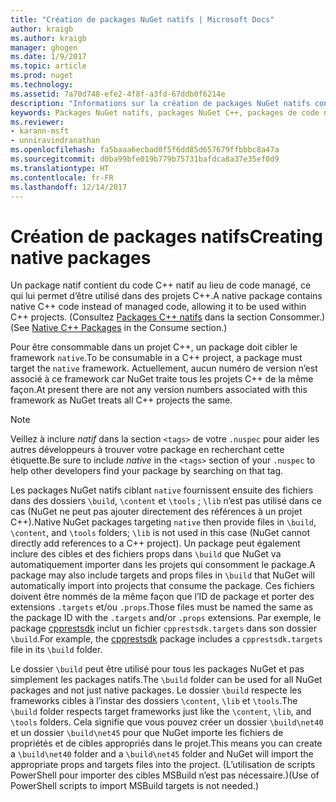 ```yaml
---
title: "Création de packages NuGet natifs | Microsoft Docs"
author: kraigb
ms.author: kraigb
manager: ghogen
ms.date: 1/9/2017
ms.topic: article
ms.prod: nuget
ms.technology: 
ms.assetid: 7a70d748-efe2-4f8f-a3fd-67ddb0f6214e
description: "Informations sur la création de packages NuGet natifs contenant du code C++ au lieu de code managé, à utiliser dans des projets C++."
keywords: Packages NuGet natifs, packages NuGet C++, packages de code natif, ciblant des projets C++
ms.reviewer:
- karann-msft
- unniravindranathan
ms.openlocfilehash: fa5baaa6ecbad0f5f6dd85d657679ffbbbc8a47a
ms.sourcegitcommit: d0ba99bfe019b779b75731bafdca8a37e35ef0d9
ms.translationtype: HT
ms.contentlocale: fr-FR
ms.lasthandoff: 12/14/2017
---
```

# <a name="creating-native-packages"></a><span data-ttu-id="55ba9-104">Création de packages natifs</span><span class="sxs-lookup"><span data-stu-id="55ba9-104">Creating native packages</span></span>

<span data-ttu-id="55ba9-105">Un package natif contient du code C++ natif au lieu de code managé, ce qui lui permet d’être utilisé dans des projets C++.</span><span class="sxs-lookup"><span data-stu-id="55ba9-105">A native package contains native C++ code instead of managed code, allowing it to be used within C++ projects.</span></span> <span data-ttu-id="55ba9-106">(Consultez [Packages C++ natifs](../consume-packages/finding-and-choosing-packages.md#native-cpp-packages) dans la section Consommer.)</span><span class="sxs-lookup"><span data-stu-id="55ba9-106">(See [Native C++ Packages](../consume-packages/finding-and-choosing-packages.md#native-cpp-packages) in the Consume section.)</span></span>

<span data-ttu-id="55ba9-107">Pour être consommable dans un projet C++, un package doit cibler le framework `native`.</span><span class="sxs-lookup"><span data-stu-id="55ba9-107">To be consumable in a C++ project, a package must target the `native` framework.</span></span> <span data-ttu-id="55ba9-108">Actuellement, aucun numéro de version n’est associé à ce framework car NuGet traite tous les projets C++ de la même façon.</span><span class="sxs-lookup"><span data-stu-id="55ba9-108">At present there are not any version numbers associated with this framework as NuGet treats all C++ projects the same.</span></span>

> [!Note]
> <span data-ttu-id="55ba9-109">Veillez à inclure *natif* dans la section `<tags>` de votre `.nuspec` pour aider les autres développeurs à trouver votre package en recherchant cette étiquette.</span><span class="sxs-lookup"><span data-stu-id="55ba9-109">Be sure to include *native* in the `<tags>` section of your `.nuspec` to help other developers find your package by searching on that tag.</span></span>

<span data-ttu-id="55ba9-110">Les packages NuGet natifs ciblant `native` fournissent ensuite des fichiers dans des dossiers `\build`, `\content` et `\tools` ; `\lib` n’est pas utilisé dans ce cas (NuGet ne peut pas ajouter directement des références à un projet C++).</span><span class="sxs-lookup"><span data-stu-id="55ba9-110">Native NuGet packages targeting `native` then provide files in `\build`, `\content`, and `\tools` folders; `\lib` is not used in this case (NuGet cannot directly add references to a C++ project).</span></span> <span data-ttu-id="55ba9-111">Un package peut également inclure des cibles et des fichiers props dans `\build` que NuGet va automatiquement importer dans les projets qui consomment le package.</span><span class="sxs-lookup"><span data-stu-id="55ba9-111">A package may also include targets and props files in `\build` that NuGet will automatically import into projects that consume the package.</span></span> <span data-ttu-id="55ba9-112">Ces fichiers doivent être nommés de la même façon que l’ID de package et porter des extensions `.targets` et/ou `.props`.</span><span class="sxs-lookup"><span data-stu-id="55ba9-112">Those files must be named the same as the package ID with the `.targets` and/or `.props` extensions.</span></span> <span data-ttu-id="55ba9-113">Par exemple, le package [cpprestsdk](https://nuget.org/packages/cpprestsdk/) inclut un fichier `cpprestsdk.targets` dans son dossier `\build`.</span><span class="sxs-lookup"><span data-stu-id="55ba9-113">For example, the [cpprestsdk](https://nuget.org/packages/cpprestsdk/) package includes a `cpprestsdk.targets` file in its `\build` folder.</span></span>

<span data-ttu-id="55ba9-114">Le dossier `\build` peut être utilisé pour tous les packages NuGet et pas simplement les packages natifs.</span><span class="sxs-lookup"><span data-stu-id="55ba9-114">The `\build` folder can be used for all NuGet packages and not just native packages.</span></span> <span data-ttu-id="55ba9-115">Le dossier `\build` respecte les frameworks cibles à l’instar des dossiers `\content`, `\lib` et `\tools`.</span><span class="sxs-lookup"><span data-stu-id="55ba9-115">The `\build` folder respects target frameworks just like the `\content`, `\lib`, and `\tools` folders.</span></span> <span data-ttu-id="55ba9-116">Cela signifie que vous pouvez créer un dossier `\build\net40` et un dossier `\build\net45` pour que NuGet importe les fichiers de propriétés et de cibles appropriés dans le projet.</span><span class="sxs-lookup"><span data-stu-id="55ba9-116">This means you can create a `\build\net40` folder and a `\build\net45` folder and NuGet will import the appropriate props and targets files into the project.</span></span> <span data-ttu-id="55ba9-117">(L’utilisation de scripts PowerShell pour importer des cibles MSBuild n’est pas nécessaire.)</span><span class="sxs-lookup"><span data-stu-id="55ba9-117">(Use of PowerShell scripts to import MSBuild targets is not needed.)</span></span>
